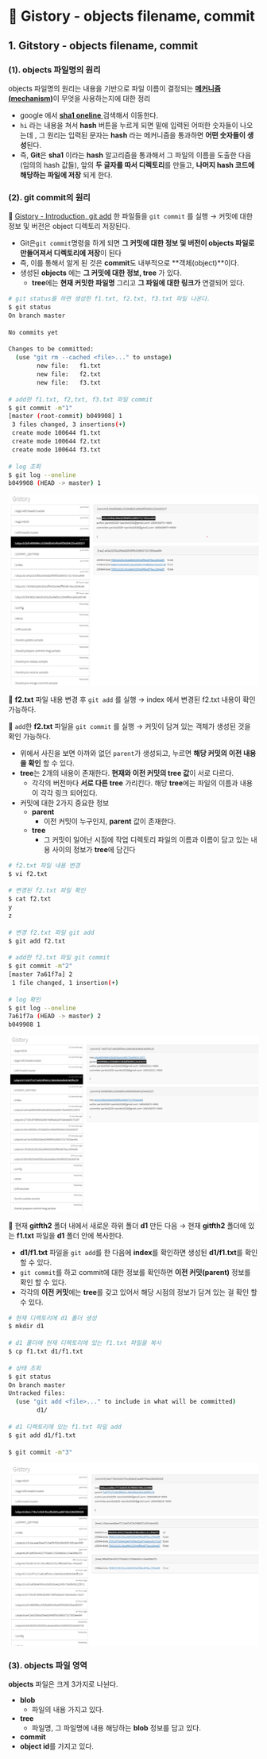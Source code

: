 # 📄 Gistory - objects filename, commit

## 1. Gitstory - objects filename, commit 

### \(1\).  objects 파일명의 원리

objects 파일명의 원리는 내용을 기반으로 파일 이름이 결정되는 [**메커니즘 \(mechanism\)**](https://ko.wikipedia.org/wiki/%EB%A9%94%EC%BB%A4%EB%8B%88%EC%A6%98)이 무엇을 사용하는지에 대한 정리

* google 에서 [**sha1 oneline** ](http://www.sha1-online.com/)검색해서 이동한다.
* `hi` 라는 내용을 쳐서 **hash** 버튼을 누르게 되면 밑에 입력된 어떠한 숫자들이 나오는데 , 그 원리는 입력된 문자는 **hash** 라는 메커니즘을 통과하면 **어떤 숫자들이 생성**된다.
* 즉, **Git**은 **sha1** 이라는 **hash** 알고리즘을 통과해서 그 파일의 이름을 도출한 다음 \(임의의 hash 값들\), 앞의 **두 글자를 따서 디렉토리**를 만들고, **나머지 hash 코드에 해당하는 파일에 저장** 되게 한다.

### \(2\).  git commit의 원리

🔎 [Gistory - Introduction, git add](https://app.gitbook.com/@peridot2029/s/til/~/drafts/-MHVQf9-8KYC2UpVXy4t/git/git-branch) 한 파일들을 `git commit` 를 실행 → 커밋에 대한 정보 및 버전은 object 디렉토리 저장된다.

* Git은`git commit`명령을 하게 되면 **그 커밋에 대한 정보 및 버전이 objects 파일로 만들어져서 디렉토리에 저장**이 된다
* 즉, 이를 통해서 알게 된 것은 **commit**도 내부적으로 **객체\(object\)**이다.
* 생성된 **objects** 에는 **그 커밋에 대한 정보, tree** 가 있다.
  * **tree**에는 **현재 커밋한 파일명** 그리고 **그 파일에 대한 링크가** 연결되어 있다.

```bash
# git status를 하면 생성한 f1.txt, f2.txt, f3.txt 파일 나온다.
$ git status
On branch master

No commits yet

Changes to be committed:
  (use "git rm --cached <file>..." to unstage)
        new file:   f1.txt
        new file:   f2.txt
        new file:   f3.txt
        
# add한 f1.txt, f2,txt, f3.txt 파일 commit 
$ git commit -m"1"
[master (root-commit) b049908] 1
 3 files changed, 3 insertions(+)
 create mode 100644 f1.txt
 create mode 100644 f2.txt
 create mode 100644 f3.txt

# log 조회
$ git log --oneline
b049908 (HEAD -> master) 1
```

![git add &#x2192; git commit&#xC744; &#xD558;&#xBA74; &#xADF8; &#xCEE4;&#xBC0B;&#xC5D0; &#xB300;&#xD55C; &#xC815;&#xBCF4;&#xAC00; object &#xD30C;&#xC77C;&#xB85C; &#xC0DD;&#xC131;  ](../.gitbook/assets/2020-09-18-212741.png)

🔎 **f2.txt** 파일 내용 변경 후 `git add` 를 실행 →  index 에서  변경된 f2.txt 내용이 확인 가능하다.

🔎 `add`한 **f2.txt**  파일을 `git commit` 를 실행 →  커밋이 담겨 있는 객체가 생성된 것을 확인 가능하다.

* 위에서 사진을 보면 아까와 없던 `parent`가 생성되고, 누르면 **해당 커밋의 이전 내용을 확인** 할 수 있다.
* **tree**는 2개의 내용이 존재한다. **현재와 이전 커밋의 tree 값**이 서로 다르다.
  * 각각의 버전마다 **서로 다른 tree** 가리킨다. 해당 **tree**에는 파일의 이름과 내용이 각각 링크 되어있다.
* 커밋에 대한 2가지 중요한 정보
  * **parent**
    *  이전 커밋이 누구인지, **parent** 값이 존재한다.
  * **tree** 
    * 그 커밋이 일어난 시점에 작업 디렉토리 파일의 이름과 이름이 담고 있는 내용 사이의 정보가 **tree**에 담긴다

```bash
# f2.txt 파일 내용 변경
$ vi f2.txt

# 변경된 f2.txt 파일 확인
$ cat f2.txt
y
z

# 변경 f2.txt 파일 git add
$ git add f2.txt

# add한 f2.txt 파일 git commit
$ git commit -m"2"
[master 7a61f7a] 2
 1 file changed, 1 insertion(+)

# log 확인
$ git log --oneline
7a61f7a (HEAD -> master) 2
b049908 1
```

![f2.txt &#xD30C;&#xC77C; &#xB0B4;&#xC6A9; &#xC218;&#xC815; &#xD6C4;&#xC5D0; add &#x2192; git commit &#xBA85;&#xB839;&#xC744; &#xC2E4;&#xD589; ](../.gitbook/assets/2020-09-18-213502.png)

🔎 현재 **gitfth2** 폴더 내에서 새로운 하위 폴더 **d1** 만든 다음 → 현재 **gitfth2** 폴더에 있는 **f1.txt** 파일을 **d1** 폴더 안에 복사한다.

* **d1/f1.txt** 파일을 `git add`를 한 다음에 **index**를 확인하면 생성된 **d1/f1.txt**를 확인 할 수 있다.
* `git commit`를 하고 commit에 대한 정보를 확인하면 **이전 커밋\(parent\)** 정보를 확인 할 수 있다.
* 각각의 **이전 커밋**에는 **tree**를 갖고 있어서 해당 시점의 정보가 담겨 있는 걸 확인 할 수 있다.

```bash
# 현재 디렉토리에 d1 폴더 생성
$ mkdir d1

# d1 폴더에 현재 디렉토리에 있는 f1.txt 파일을 복사
$ cp f1.txt d1/f1.txt

# 상태 조회
$ git status
On branch master
Untracked files:
  (use "git add <file>..." to include in what will be committed)
        d1/

# d1 디렉토리에 있는 f1.txt 파일 add
$ git add d1/f1.txt

$ git commit -m"3"
```

![git commit &#x2192; &#xAC01;&#xAC01;&#xC758; commit&#xC740; tree&#xB97C; &#xAC00;&#xC9C0;&#xACE0; &#xC788;&#xB2E4;.](../.gitbook/assets/2020-09-18-225024.png)

### \(3\). objects 파일 영역

 **objects** 파일은 크게 3가지로 나뉜다.

* **blob** 
  * 파일의 내용 가지고 있다.
* **tree** 
  *  파일명, 그 파일명에 내용 해당하는 **blob** 정보를 담고 있다.
*  **commit** 
  *  **object id**를 가지고 있다.



